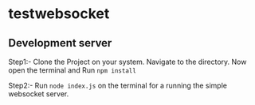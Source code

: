 # testwebsocket

## Development server

Step1:- Clone the Project on your system. Navigate to the directory. Now open the terminal and Run `npm install`

Step2:- Run `node index.js` on the terminal for a running the simple websocket server.
